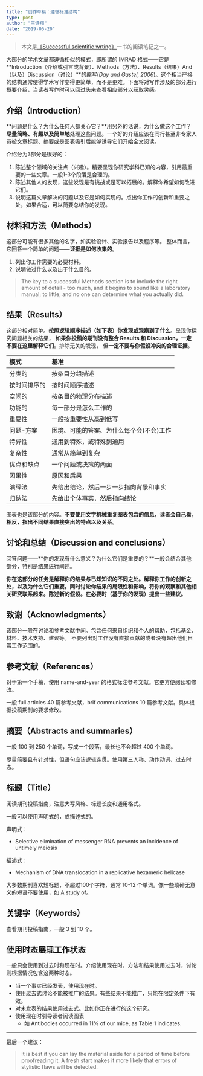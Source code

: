 ```yaml
---
title: "创作草稿：遵循标准结构"
type: post
author: "王诗翔"
date: "2019-06-20"
---
```


> 本文是[《Successful scientific wrting》](/cn/read/#successful-scientific-wrting)一书的阅读笔记之一。

大部分的学术文章都遵循相似的模式，即所谓的 IMRAD 格式——它是**Introduction（介绍或引言或背景）、Methods（方法）、Results（结果）And（以及）Discussion（讨论）**的缩写(*Day and Gastel, 2006*)。这个相当严格的结构通常使得学术写作变得更简单，而不是更难。下面将对写作涉及的部分进行概要介绍，当读者写作时可以回过头来查看相应部分以获取灵感。

## 介绍（Introduction）

**问题是什么？为什么任何人都关心它？**用另外的话说，为什么做这个工作？**尽量简略、有趣以及简单地**处理这些问题。一个好的介绍应该在同行甚至非专家人员被文章标题、摘要或是图表吸引后能够诱导它们开始全文阅读。

介绍分为3部分是很好的：

1. 陈述整个领域的关注点（兴趣）。精要呈现你研究学科已知的内容，引用最重要的一些文章。一般1-3个段落是合理的。
2. 陈述其他人的发现，这些发现是有挑战或是可以拓展的。解释你希望如何改进它们。
3. 说明这篇文章解决的问题以及它是如何实现的。点出你工作的创新和重要之处，如果合适，可以简要总结你的发现。

## 材料和方法（Methods）

这部分可能有很多其他的名字，如实验设计、实验报告以及程序等。
整体而言，它回答一个简单的问题——**证据是如何收集的**。

1. 列出你工作需要的必要材料。
2. 说明做过什么以及出于什么目的。

> The key to a successful Methods section is to include the right amount of detail - too much, and it
> begins to sound like a laboratory manual; to little, and no one can determine what you actually did.

## 结果（Results）

这部分相对简单。**按照逻辑顺序描述（如下表）你发现或观察到了什么**。呈现你探究问题相关的结果，
**如果你投稿的期刊没有整合 Results 和 Discussion，一定不要在这里解释它们**。排除无关的发现，
但**一定不要与你假设冲突的合理证据**。

| 模式         | 基准                                     |
| :------------ | :---------------------------------------- |
| 分类的       | 按条目分组描述                           |
| 按时间排序的 | 按时间顺序描述                           |
| 空间的       | 按条目的物理分布描述                     |
| 功能的       | 每一部分是怎么工作的                     |
| 重要性       | 一般按重要性从高到低写                   |
| 问题-方案    | 困境、可能的答案、为什么每个会(不会)工作 |
| 特异性       | 通用到特殊，或特殊到通用                 |
| 复杂性       | 通常从简单到复杂                         |
| 优点和缺点   | 一个问题或决策的两面                     |
| 因果性       | 原因和后果                               |
| 演绎法       | 先给出结论，然后一步一步指向背景和事实   |
| 归纳法       | 先给出个体事实，然后指向结论             |




图表也是该部分的内容。**不要使用文字机械重复图表包含的信息，读者会自己看，相反，指出不同结果直接突出的特点以及关系**。

## 讨论和总结（Discussion and conclusions）

回答问题——**你的发现有什么意义？为什么它们是重要的？**一般会结合其他部分，特别是结果进行阐述。

**你在这部分的任务是解释你的结果与已知知识的不同之处。解释你工作的创新之处，以及为什么它们重要。同时讨论你结果的局限性和影响，将你的观察和其他相关研究联系起来。陈述新的假设。在必要时（基于你的发现）提出一些建议。**

## 致谢（Acknowledgments）

该部分一般在讨论和参考文献中间。包含任何来自组织和个人的帮助，包括基金、材料、技术支持、建议等。
不要列出对工作没有直接贡献的或者没有超出他们日常工作范围的。

## 参考文献（References）

对于第一个手稿，使用 name-and-year 的格式标注参考文献。它更方便阅读和修改。

一般 full articles 40 篇参考文献，brif communications 10 篇参考文献。具体根据投稿期刊的要求修改。

## 摘要（Abstracts and summaries）

一般 100 到 250 个单词，写成一个段落，最长也不会超过 400 个单词。

尽量简要且有针对性，但语句应该逻辑连贯。使用第三人称、动作动词、过去时态。

## 标题（Title）

阅读期刊投稿指南，注意大写风格、标题长度和通用格式。

一般可以使用声明式的，或描述式的。

声明式：

* Selective elimination of messenger RNA prevents an incidence of untimely meiosis

描述式：

* Mechanism of DNA translocation in a replicative hexameric helicase

大多数期刊喜欢短标题，不超过100个字符，通常 10-12 个单词。像一些琐碎无意义的短语不要使用，如 A study of。

## 关键字（Keywords）

查看期刊投稿指南，一般 3 到 10 个。

## 使用时态展现工作状态

一般只会使用到过去时和现在时。介绍使用现在时，方法和结果使用过去时，讨论则根据情况包含这两种时态。

* 当一个事实已经发表，使用现在时。
* 使用过去式讨论不能被推广的结果。有些结果不能推广，只能在限定条件下有效。
* 对未发表的结果使用过去式。比如你正在进行的这个研究。
* 使用现在时引导读者阅读图表
  * 如 Antibodies occurred in 11% of our mice, as Table 1 indicates.

***

最后一个建议：

> It is best if you can lay the material aside for a period of time before proofreading it.
> A fresh start makes it more likely that errors of stylistic flaws will be detected.
